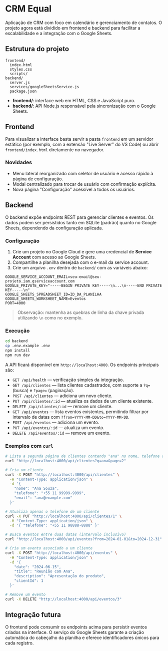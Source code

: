# CRM Equal

Aplicação de CRM com foco em calendário e gerenciamento de contatos. O projeto agora está dividido em frontend e backend para facilitar a escalabilidade e a integração com o Google Sheets.

## Estrutura do projeto

```
frontend/
  index.html
  styles.css
  scripts/
backend/
  server.js
  services/googleSheetsService.js
  package.json
```

- **frontend/**: interface web em HTML, CSS e JavaScript puro.
- **backend/**: API Node.js responsável pela sincronização com o Google Sheets.

## Frontend

Para visualizar a interface basta servir a pasta `frontend` em um servidor estático (por exemplo, com a extensão "Live Server" do VS Code) ou abrir `frontend/index.html` diretamente no navegador.

### Novidades

- Menu lateral reorganizado com seletor de usuário e acesso rápido à página de configuração.
- Modal centralizado para trocar de usuário com confirmação explícita.
- Nova página "Configuração" acessível a todos os usuários.

## Backend

O backend expõe endpoints REST para gerenciar clientes e eventos. Os dados podem ser persistidos tanto em SQLite (padrão) quanto no Google Sheets, dependendo da configuração aplicada.

### Configuração

1. Crie um projeto no Google Cloud e gere uma credencial de **Service Account** com acesso ao Google Sheets.
2. Compartilhe a planilha desejada com o e-mail da service account.
3. Crie um arquivo `.env` dentro de `backend/` com as variáveis abaixo:

```
GOOGLE_SERVICE_ACCOUNT_EMAIL=seu-email@seu-projeto.iam.gserviceaccount.com
GOOGLE_PRIVATE_KEY="-----BEGIN PRIVATE KEY-----\n...\n-----END PRIVATE KEY-----\n"
GOOGLE_SHEETS_SPREADSHEET_ID=ID_DA_PLANILHA
GOOGLE_SHEETS_WORKSHEET_NAME=Eventos
PORT=4000
```

> Observação: mantenha as quebras de linha da chave privada utilizando `\n` como no exemplo.

### Execução

```bash
cd backend
cp .env.example .env
npm install
npm run dev
```

A API ficará disponível em `http://localhost:4000`. Os endpoints principais são:

- `GET /api/health` — verificação simples da integração.
- `GET /api/clientes` — lista clientes cadastrados, com suporte a `?q=` (busca) e `?page=` (paginação).
- `POST /api/clientes` — adiciona um novo cliente.
- `PUT /api/clientes/:id` — atualiza os dados de um cliente existente.
- `DELETE /api/clientes/:id` — remove um cliente.
- `GET /api/eventos` — lista eventos existentes, permitindo filtrar por intervalo de datas com `?from=YYYY-MM-DD&to=YYYY-MM-DD`.
- `POST /api/eventos` — adiciona um evento.
- `PUT /api/eventos/:id` — atualiza um evento.
- `DELETE /api/eventos/:id` — remove um evento.

### Exemplos com `curl`

```bash
# Lista a segunda página de clientes contendo "ana" no nome, telefone ou e-mail.
curl "http://localhost:4000/api/clientes?q=ana&page=2"

# Cria um cliente
curl -X POST "http://localhost:4000/api/clientes" \
  -H "Content-Type: application/json" \
  -d '{
    "nome": "Ana Souza",
    "telefone": "+55 11 99999-9999",
    "email": "ana@example.com"
  }'

# Atualiza apenas o telefone de um cliente
curl -X PUT "http://localhost:4000/api/clientes/1" \
  -H "Content-Type: application/json" \
  -d '{ "telefone": "+55 11 98888-8888" }'

# Busca eventos entre duas datas (intervalo inclusivo)
curl "http://localhost:4000/api/eventos?from=2024-01-01&to=2024-12-31"

# Cria um evento associado a um cliente
curl -X POST "http://localhost:4000/api/eventos" \
  -H "Content-Type: application/json" \
  -d '{
    "date": "2024-06-15",
    "title": "Reunião com Ana",
    "description": "Apresentação do produto",
    "clientId": 1
  }'

# Remove um evento
curl -X DELETE "http://localhost:4000/api/eventos/3"
```

## Integração futura

O frontend pode consumir os endpoints acima para persistir eventos criados na interface. O serviço do Google Sheets garante a criação automática do cabeçalho da planilha e oferece identificadores únicos para cada registro.
